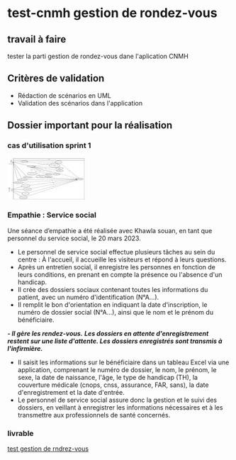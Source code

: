  # test-cnmh gestion de rondez-vous 

## travail à faire 
tester la parti gestion de rondez-vous  dane l'aplication CNMH 
## Critères de validation
  - Rédaction de scénarios en UML
  - Validation des scénarios dans l'application
## Dossier important pour la réalisation  

### cas d'utilisation sprint 1
![Désert Doré](./images/cas-d'utilisation.jpg)

### Empathie : Service social 
Une séance d’empathie a été réalisée avec Khawla souan, en tant que personnel du service social, le 20 mars 2023.

- Le personnel de service social effectue plusieurs tâches au sein du centre :
À l'accueil, il accueille les visiteurs et répond à leurs questions.
 - Après un entretien social, il enregistre les personnes en fonction de leurs conditions, en prenant en compte la présence ou l'absence d'un handicap.
- Il crée des dossiers sociaux contenant toutes les informations du patient, avec un numéro d'identification (N°A...).
-  Il remplit le bon d'orientation en indiquant la date d'inscription, le numéro de dossier social (N°A...), ainsi que le nom et le prénom du bénéficiaire.

***- Il gère les rendez-vous.***
***Les dossiers en attente d'enregistrement restent sur une liste d'attente.
Les dossiers enregistrés sont transmis à l'infirmière.***
 - Il saisit les informations sur le bénéficiaire dans un tableau Excel via une application, comprenant le numéro de dossier, le nom, le prénom, le sexe, la date de naissance, l'âge, le type de handicap (TH), la couverture médicale (cnops, cnss, assurance, FAR, sans), la date d'enregistrement et la date d'entrée.
 - Le personnel de service social assure donc la gestion et le suivi des dossiers, en veillant à enregistrer les informations nécessaires et à les transmettre aux professionnels de santé concernés.

 ### livrable 
[test gestion de rndrez-vous](https://docs.google.com/presentation/d/1luu2I15lqcZz_IBHsKKUXHUB_z8J6OTUABWGcb1eY_8/edit?usp=sharing)

